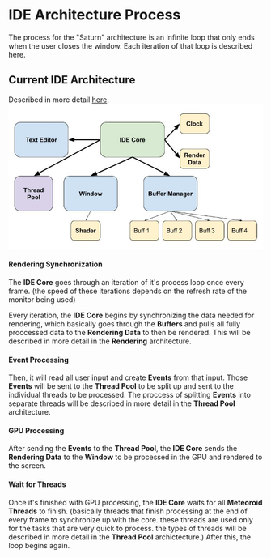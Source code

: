 # IDE Architecture Process
The process for the "Saturn" architecture is an infinite loop that only ends when the user closes the window. Each iteration of that loop is described here.

## Current IDE Architecture
Described in more detail [here](ide-arch.md).
![IDE Architecture V0.1](../charts/V0.1-Architecture.jpg)  

#### Rendering Synchronization
The **IDE Core** goes through an iteration of it's process loop once every frame. (the speed of these iterations depends on the refresh rate of the monitor being used)  

Every iteration, the **IDE Core** begins by synchronizing the data needed for rendering, which basically goes through the **Buffers** and pulls all fully proccessed data to the **Rendering Data** to then be rendered. This will be described in more detail in the **Rendering** architecture.  

#### Event Processing
Then, it will read all user input and create **Events** from that input. Those **Events** will be sent to the **Thread Pool** to be split up and sent to the individual threads to be processed. The proccess of splitting **Events** into separate threads will be described in more detail in the **Thread Pool** architecture.  

#### GPU Processing
After sending the **Events** to the **Thread Pool**, the **IDE Core** sends the **Rendering Data** to the **Window** to be processed in the GPU and rendered to the screen.  

#### Wait for Threads
Once it's finished with GPU processing, the **IDE Core** waits for all **Meteoroid Threads** to finish. (basically threads that finish processing at the end of every frame to synchronize up with the core. these threads are used only for the tasks that are very quick to process. the types of threads will be described in more detail in the **Thread Pool** archictecture.) After this, the loop begins again.
